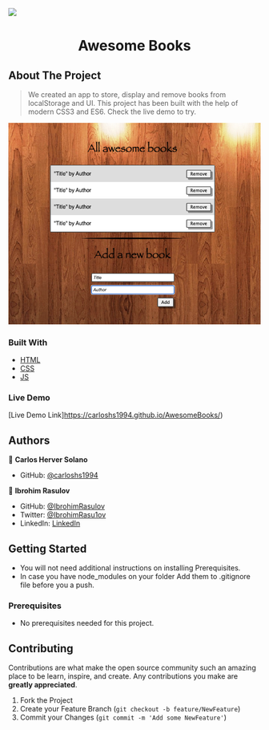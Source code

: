 ![](https://img.shields.io/badge/Microverse-blueviolet)
<h1 align="center">Awesome Books</h1>

## About The Project

> We created an app to store, display and remove books from localStorage and UI. This project has been built with the help of modern CSS3 and ES6. Check the live demo to try.

![screenshot](Screenshot.png)

### Built With

* [HTML](https://www.w3schools.com/html/)
* [CSS](https://www.w3schools.com/css/)
* [JS](https://www.javascript.com/)

### Live Demo

[Live Demo Link]https://carloshs1994.github.io/AwesomeBooks/)

## Authors

👤 **Carlos Herver Solano**

- GitHub: [@carloshs1994](https://github.com/carloshs1994)

👤 **Ibrohim Rasulov**

- GitHub: [@IbrohimRasulov](https://github.com/IbrohimRasulov)
- Twitter: [@IbrohimRasu1ov](https://twitter.com/IbrohimRasu1ov)
- LinkedIn: [LinkedIn](https://www.linkedin.com/in/ibrohim-rasulov-a88352209/)

## Getting Started

* You will not need additional instructions on installing Prerequisites.
* In case you have node_modules on your folder Add them to .gitignore file before you a push.

### Prerequisites

* No prerequisites needed for this project.


## Contributing

Contributions are what make the open source community such an amazing place to be learn, inspire, and create. Any contributions you make are **greatly appreciated**.

1. Fork the Project
2. Create your Feature Branch (`git checkout -b feature/NewFeature`)
3. Commit your Changes (`git commit -m 'Add some NewFeature'`)
